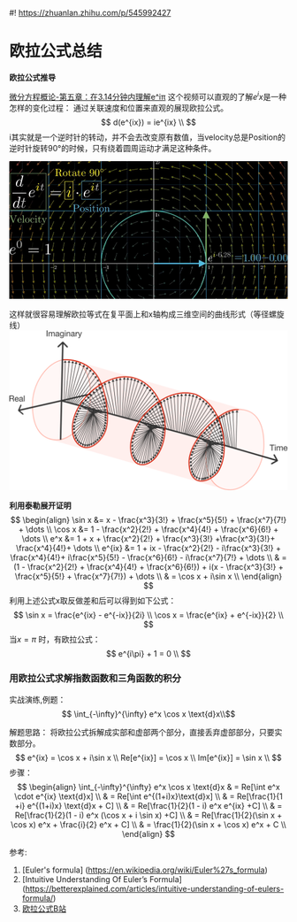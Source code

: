 #! https://zhuanlan.zhihu.com/p/545992427
# 欧拉公式总结

**欧拉公式推导**

[微分方程概论-第五章：在3.14分钟内理解e^iπ](https://www.bilibili.com/video/BV1G4411D7kZ?share_source=copy_web&vd_source=e84f3d79efba7dc72e6306f35613222e)
这个视频可以直观的了解$e^ix$是一种怎样的变化过程： 通过关联速度和位置来直观的展现欧拉公式。
$$
d(e^{ix}) = ie^{ix} \\
$$
i其实就是一个逆时针的转动，并不会去改变原有数值，当velocity总是Position的逆时针旋转90°的时候，只有绕着圆周运动才满足这种条件。

![](./image/Euler_intuiisive.png)

这样就很容易理解欧拉等式在复平面上和x轴构成三维空间的曲线形式（等径螺旋线）
![](./image/euler_equtaion_curve.png)

**利用泰勒展开证明**
$$
\begin{align}
\sin x &= x - \frac{x^3}{3!} + \frac{x^5}{5!} + \frac{x^7}{7!} + \dots \\
\cos x &= 1 - \frac{x^2}{2!} + \frac{x^4}{4!} + \frac{x^6}{6!} + \dots \\
e^x &=  1 + x +   \frac{x^2}{2!} + \frac{x^3}{3!} +\frac{x^3}{3!}+ \frac{x^4}{4!}+ \dots \\
e^{ix} &=  1 + ix - \frac{x^2}{2!} - i\frac{x^3}{3!} + \frac{x^4}{4!}+ i\frac{x^5}{5!} - \frac{x^6}{6!} - i\frac{x^7}{7!} + \dots \\
& = (1 - \frac{x^2}{2!} + \frac{x^4}{4!} + \frac{x^6}{6!}) + i(x - \frac{x^3}{3!} + \frac{x^5}{5!} + \frac{x^7}{7!}) + \dots \\
& = \cos x + i\sin x \\
\end{align}
$$
利用上述公式x取反做差和后可以得到如下公式：
$$
\sin x = \frac{e^{ix} - e^{-ix}}{2i} \\
\cos x = \frac{e^{ix} + e^{-ix}}{2} \\
$$
当$x = \pi$ 时，有欧拉公式：
$$
e^{i\pi} + 1 = 0 \\
$$

### 用欧拉公式求解指数函数和三角函数的积分
实战演练,例题：
$$ \int_{-\infty}^{\infty} e^x \cos x \text{d}x\\$$

解题思路： 将欧拉公式拆解成实部和虚部两个部分，直接丢弃虚部部分，只要实数部分。
$$
e^{ix} = \cos x + i\sin x \\
Re[e^{ix}] = \cos x \\
Im[e^{ix}] = \sin x \\
$$
步骤：
$$
\begin{align}
    \int_{-\infty}^{\infty} e^x \cos x \text{d}x & = Re[\int e^x  \cdot e^{ix} \text{d}x] \\
    & = Re[\int e^{(1+i)x}\text{d}x] \\
    & = Re[\frac{1}{1 +i} e^{(1+i)x} \text{d}x  + C] \\
    & = Re[\frac{1}{2}(1 - i) e^x e^{ix} +C] \\
    & = Re[\frac{1}{2}(1 - i) e^x (\cos x + i \sin x) +C] \\
    & = Re[\frac{1}{2}(\sin x + \cos x) e^x + \frac{i}{2} e^x  + C] \\
    & = \frac{1}{2}(\sin x + \cos x) e^x + C \\
\end{align}
$$

参考: 
1. [Euler's formula] (https://en.wikipedia.org/wiki/Euler%27s_formula)
2. [Intuitive Understanding Of Euler’s Formula] (https://betterexplained.com/articles/intuitive-understanding-of-eulers-formula/)
3. [欧拉公式B站](https://www.bilibili.com/video/BV1yJ411C7wG?share_source=copy_web&vd_source=e84f3d79efba7dc72e6306f35613222e)